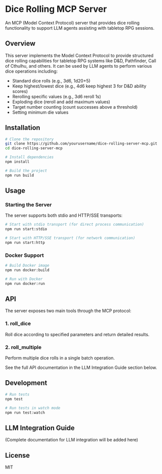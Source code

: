# Dice Rolling MCP Server

An MCP (Model Context Protocol) server that provides dice rolling functionality to support LLM agents assisting with tabletop RPG sessions.

## Overview

This server implements the Model Context Protocol to provide structured dice rolling capabilities for tabletop RPG systems like D&D, Pathfinder, Call of Cthulhu, and others. It can be used by LLM agents to perform various dice operations including:

- Standard dice rolls (e.g., 3d6, 1d20+5)
- Keep highest/lowest dice (e.g., 4d6 keep highest 3 for D&D ability scores)
- Rerolling specific values (e.g., 3d6 reroll 1s)
- Exploding dice (reroll and add maximum values)
- Target number counting (count successes above a threshold)
- Setting minimum die values

## Installation

```bash
# Clone the repository
git clone https://github.com/yourusername/dice-rolling-server-mcp.git
cd dice-rolling-server-mcp

# Install dependencies
npm install

# Build the project
npm run build
```

## Usage

### Starting the Server

The server supports both stdio and HTTP/SSE transports:

```bash
# Start with stdio transport (for direct process communication)
npm run start:stdio

# Start with HTTP/SSE transport (for network communication)
npm run start:http
```

### Docker Support

```bash
# Build Docker image
npm run docker:build

# Run with Docker
npm run docker:run
```

## API

The server exposes two main tools through the MCP protocol:

### 1. roll_dice

Roll dice according to specified parameters and return detailed results.

### 2. roll_multiple

Perform multiple dice rolls in a single batch operation.

See the full API documentation in the LLM Integration Guide section below.

## Development

```bash
# Run tests
npm test

# Run tests in watch mode
npm run test:watch
```

## LLM Integration Guide

(Complete documentation for LLM integration will be added here)

## License

MIT